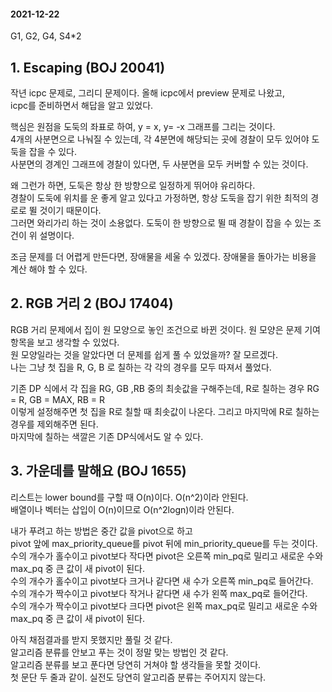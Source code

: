 #### 2021-12-22
G1, G2, G4, S4\*2

## 1. Escaping (BOJ 20041)
작년 icpc 문제로, 그리디 문제이다. 올해 icpc에서 preview 문제로 나왔고,  
icpc를 준비하면서 해답을 알고 있었다.   

핵심은 원점을 도둑의 좌표로 하여, y = x, y= -x 그래프를 그리는 것이다.  
4개의 사분면으로 나눠질 수 있는데, 각 4분면에 해당되는 곳에 경찰이 모두 있어야 도둑을 잡을 수 있다.  
사분면의 경계인 그래프에 경찰이 있다면, 두 사분면을 모두 커버할 수 있는 것이다.  

왜 그런가 하면, 도둑은 항상 한 방향으로 일정하게 뛰어야 유리하다.   
경찰이 도둑에 위치를 운 좋게 알고 있다고 가정하면, 항상 도둑을 잡기 위한 최적의 경로로 뛸 것이기 때문이다.  
그러면 와리가리 하는 것이 소용없다. 도둑이 한 방향으로 뛸 때 경찰이 잡을 수 있는 조건이 위 설명이다.  

조금 문제를 더 어렵게 만든다면, 장애물을 세울 수 있겠다. 장애물을 돌아가는 비용을 계산 해야 할 수 있다.   


## 2. RGB 거리 2 (BOJ 17404)
RGB 거리 문제에서 집이 원 모양으로 놓인 조건으로 바뀐 것이다. 원 모양은 문제 기여 항목을 보고 생각할 수 있었다.  
원 모양일라는 것을 알았다면 더 문제를 쉽게 풀 수 있었을까? 잘 모르겠다.  
나는 그냥 첫 집을 R, G, B 로 칠하는 각 각의 경우를 모두 따져서 풀었다.  

기존 DP 식에서 각 집을 RG, GB ,RB 중의 최솟값을 구해주는데, R로 칠하는 경우 RG = R, GB = MAX, RB = R  
이렇게 설정해주면 첫 집을 R로 칠할 때 최솟값이 나온다. 그리고 마지막에 R로 칠하는 경우를 제외해주면 된다.  
마지막에 칠하는 색깔은 기존 DP식에서도 알 수 있다.   


## 3. 가운데를 말해요 (BOJ 1655)
리스트는 lower bound를 구할 때 O(n)이다. O(n^2)이라 안된다.  
배열이나 벡터는 삽입이 O(n)이므로 O(n^2logn)이라 안된다.  

내가 푸려고 하는 방법은 중간 값을 pivot으로 하고  
pivot 앞에 max_priority_queue를 pivot 뒤에 min_priority_queue를 두는 것이다.  
수의 개수가 홀수이고 pivot보다 작다면 pivot은 오른쪽 min_pq로 밀리고 새로운 수와 max_pq 중 큰 값이 새 pivot이 된다.  
수의 개수가 홀수이고 pivot보다 크거나 같다면 새 수가 오른쪽 min_pq로 들어간다.  
수의 개수가 짝수이고 pivot보다 작거나 같다면 새 수가 왼쪽 max_pq로 들어간다.  
수의 개수가 짝수이고 pivot보다 크다면 pivot은 왼쪽 max_pq로 밀리고 새로운 수와 max_pq 중 큰 값이 새 pivot이 된다.  

아직 채점결과를 받지 못했지만 풀릴 것 같다.  
알고리즘 분류를 안보고 푸는 것이 정말 맞는 방법인 것 같다.  
알고리즘 분류를 보고 푼다면 당연히 거쳐야 할 생각들을 못할 것이다.  
첫 문단 두 줄과 같이. 실전도 당연히 알고리즘 분류는 주어지지 않는다.  


